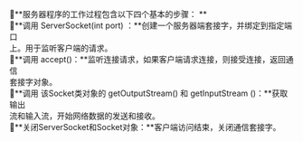 **服务器程序的工作过程包含以下四个基本的步骤： **<br />**调用 ServerSocket(int port) ：**创建一个服务器端套接字，并绑定到指定端口 <br />上。用于监听客户端的请求。 <br />**调用 accept()：**监听连接请求，如果客户端请求连接，则接受连接，返回通信 <br />套接字对象。 <br />**调用 该Socket类对象的 getOutputStream() 和 getInputStream ()：**获取输出 <br />流和输入流，开始网络数据的发送和接收。 <br />**关闭ServerSocket和Socket对象：**客户端访问结束，关闭通信套接字。
